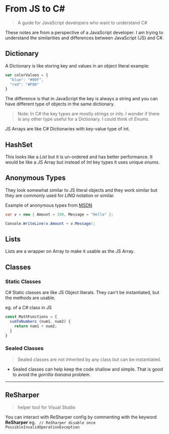 # From JS to C# #

> A guide for JavaScript developers who want to understand C#

These notes are from a perspective of a JavaScript developer. I am trying to understand the similarities and differences between JavaScript (JS) and C#.

## Dictionary

A Dictionary is like storing key and values in an object literal example:

```javascript
var colorValues = {
  "blue": "#00F",
  "red": "#F00"
}
```

The difference is that in JavaScript the key is always a string and you can have different type of objects in the same dictionary. 

> Note: In C# the key types are mostly *strings* or *ints*. I wonder if there is any other type useful for a Dictionary. I could think of *Enums*.

JS Arrays are like C# Dictionaries with key-value type of int.

## HashSet
This looks like a *List* but it is un-ordered and has better performance. It would be like a JS Array but instead of *Int* key types it uses unique *enums*.

## Anonymous Types
They look somewhat similar to JS literal objects and they work similar but they are commonly used for *LINQ* notation or similar.

Example of anonymous types from [MSDN](https://msdn.microsoft.com/en-us/library/bb397696.aspx)

```C#
var v = new { Amount = 108, Message = "Hello" };

Console.WriteLine(v.Amount + v.Message);
```

## Lists
Lists are a wrapper on Array to make it usable as the JS Array.



## Classes

### Static Classes

C# Static classes are like JS Object literals. They can't be instantiated, but the methods are usable.

eg. of a C# class in JS

```javascript
const MathFunctions = {
  sumToNumbers (num1, num2) {
    return num1 + num2;
  }
}
```

### Sealed Classes

> Sealed classes are not inherited by any class but can be instantiated.

- Sealed classes can help keep the code shallow and simple. That is good to avoid the *gorrilla-banana* problem.

---

## ReSharper
> helper tool for Visual Studio

You can interact with ReSharper config by commenting with the keyword **ReSharper** 
eg. ` // ReSharper disable once PossibleInvalidOperationException`








